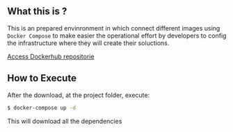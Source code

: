 ## What this is ?

This is an prepared envinronment in which connect different images using `Docker Compose` to make easier the operational effort by developers to config the infrastructure where they will create their soluctions.

[Access Dockerhub repositorie](https://hubdocker.com/repository/docker/kevencript/laravel)

## How to Execute

After the download, at the project folder, execute:

```bash
$ docker-compose up -d
```

This will download all the dependencies




